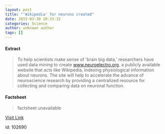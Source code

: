 ```yaml
---
layout: post
title: "'Wikipedia' for neurons created"
date: 2015-03-30 20:33:32
categories: Science
author: unknown author
tags: []
---
```



#### Extract
>To help scientists make sense of 'brain big data,' researchers have used data mining to create www.neuroelectro.org, a publicly available website that acts like Wikipedia, indexing physiological information about neurons. The site will help to accelerate the advance of neuroscience research by providing a centralized resource for collecting and comparing data on neuronal function.

#### Factsheet
>factsheet unavailable

[Visit Link](http://feeds.sciencedaily.com/~r/sciencedaily/~3/RyF2u4D0RBI/150330163332.htm)

id:  102690
